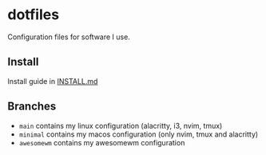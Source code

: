 # dotfiles
Configuration files for software I use.

## Install
Install guide in [INSTALL.md](https://github.com/romeq/dotfiles/blob/main/INSTALL.md)

## Branches

- `main` contains my linux configuration (alacritty, i3, nvim, tmux)
- `minimal` contains my macos configuration (only nvim, tmux and alacritty)
- `awesomewm` contains my awesomewm configuration

